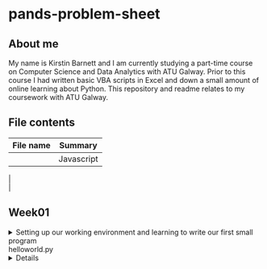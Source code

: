 # pands-problem-sheet

## About me
My name is Kirstin Barnett and I am currently studying a part-time course on Computer Science and Data Analytics with ATU Galway. Prior to this course I had written basic VBA scripts in Excel and down a small amount of online learning about Python. This repository and readme relates to my coursework with ATU Galway.

## File contents
 File name | Summary          |
|---------:|------------------|
|         |        Javascript|
|     
|      
## Week01
<details>
  <summary> Setting up our working environment and learning to write our first small program <summary>
    helloworld.py
<details>

## Week02

## Week03

## Week04
